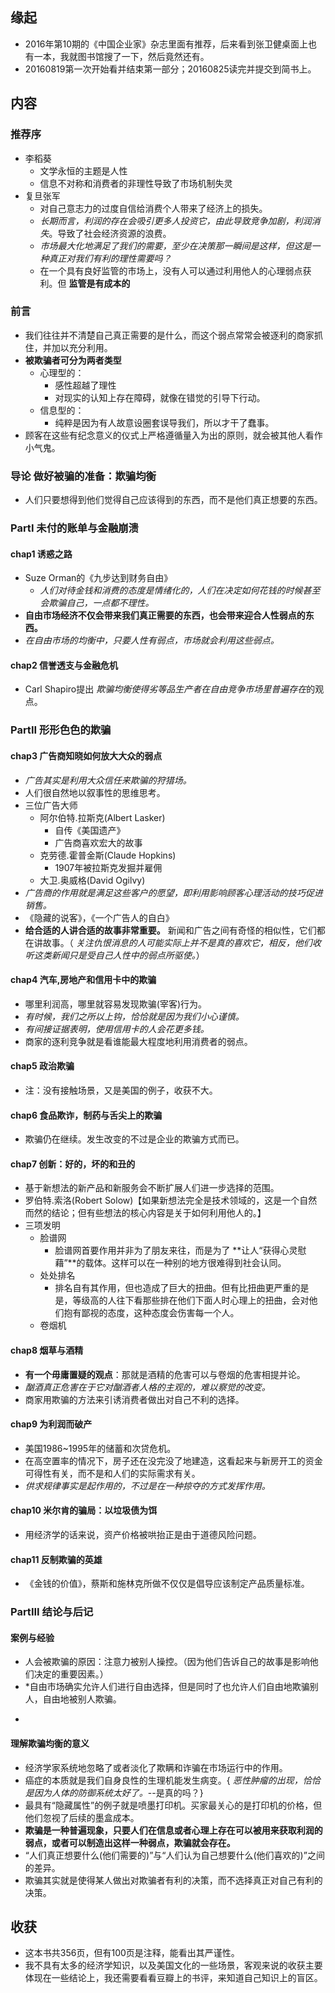 ##  缘起
+ 2016年第10期的《中国企业家》杂志里面有推荐，后来看到张卫健桌面上也有一本，我就图书馆搜了一下，然后竟然还有。
+ 20160819第一次开始看并结束第一部分；20160825读完并提交到简书上。

##  内容
###  推荐序
+ 李稻葵
	+ 文学永恒的主题是人性
	+ 信息不对称和消费者的非理性导致了市场机制失灵
+ 复旦张军
	+ 对自己意志力的过度自信给消费个人带来了经济上的损失。
	+ *长期而言，利润的存在会吸引更多人投资它，由此导致竞争加剧，利润消失*。导致了社会经济资源的浪费。
	+ *市场最大化地满足了我们的需要，至少在决策那一瞬间是这样，但这是一种真正对我们有利的理性需要吗？*
	+ 在一个具有良好监管的市场上，没有人可以通过利用他人的心理弱点获利。但 **监管是有成本的**

###  前言
+ 我们往往并不清楚自己真正需要的是什么，而这个弱点常常会被逐利的商家抓住，并加以充分利用。
+ **被欺骗者可分为两者类型**
	+ 心理型的：
		+ 感性超越了理性
		+ 对现实的认知上存在障碍，就像在错觉的引导下行动。
	+ 信息型的：
		+ 纯粹是因为有人故意设圈套误导我们，所以才干了蠢事。
+ 顾客在这些有纪念意义的仪式上严格遵循量入为出的原则，就会被其他人看作小气鬼。

###  导论 做好被骗的准备：欺骗均衡
+ 人们只要想得到他们觉得自己应该得到的东西，而不是他们真正想要的东西。

###  PartI 未付的账单与金融崩溃
#### chap1 诱惑之路
+ Suze Orman的《九步达到财务自由》
	+ *人们对待金钱和消费的态度是情绪化的，人们在决定如何花钱的时候甚至会欺骗自己，一点都不理性。*
+ **自由市场经济不仅会带来我们真正需要的东西，也会带来迎合人性弱点的东西。**
+ *在自由市场的均衡中，只要人性有弱点，市场就会利用这些弱点。*

#### chap2 信誉透支与金融危机
+ Carl Shapiro提出 *欺骗均衡使得劣等品生产者在自由竞争市场里普遍存在*的观点。

###  PartII 形形色色的欺骗
#### chap3 广告商知晓如何放大大众的弱点
+ *广告其实是利用大众信任来欺骗的狩猎场。*
+ 人们很自然地以叙事性的思维思考。
+ 三位广告大师
	+ 阿尔伯特.拉斯克(Albert Lasker)
		+ 自传《美国遗产》
		+ 广告商喜欢宏大的故事
	+ 克劳德.霍普金斯(Claude Hopkins)
		+ 1907年被拉斯克发掘并雇佣
	+ 大卫.奥威格(David Ogilvy)
+ *广告商的作用就是满足这些客户的愿望，即利用影响顾客心理活动的技巧促进销售。*
+ 《隐藏的说客》，《一个广告人的自白》
+ **给合适的人讲合适的故事非常重要。** 新闻和广告之间有奇怪的相似性，它们都在讲故事。（ *关注仇恨消息的人可能实际上并不是真的喜欢它，相反，他们收听这类新闻只是受自己人性中的弱点所驱使。*）

#### chap4 汽车,房地产和信用卡中的欺骗
+ 哪里利润高，哪里就容易发现欺骗(宰客)行为。
+ *有时候，我们之所以上钩，恰恰就是因为我们小心谨慎。*
+ *有间接证据表明，使用信用卡的人会花更多钱。*
+ 商家的逐利竞争就是看谁能最大程度地利用消费者的弱点。

####  chap5 政治欺骗
+ 注：没有接触场景，又是美国的例子，收获不大。

####  chap6 食品欺诈，制药与舌尖上的欺骗
+ 欺骗仍在继续。发生改变的不过是企业的欺骗方式而已。

####  chap7 创新：好的，坏的和丑的
+ 基于新想法的新产品和新服务会不断扩展人们进一步选择的范围。
+ 罗伯特.索洛(Robert Solow)【如果新想法完全是技术领域的，这是一个自然而然的结论；但有些想法的核心内容是关于如何利用他人的。】
+ 三项发明
	+ 脸谱网
		+ 脸谱网首要作用并非为了朋友来往，而是为了 **让人“获得心灵慰藉”**的载体。这样可以在一种别的地方很难得到社会认同。
	+ 处处排名
		+ 排名自有其作用，但也造成了巨大的扭曲。但有比扭曲更严重的是是，等级高的人往下看那些排在他们下面人时心理上的扭曲，会对他们抱有鄙视的态度，这种态度会伤害每一个人。
	+ 卷烟机

####  chap8 烟草与酒精
+ **有一个毋庸置疑的观点**：那就是酒精的危害可以与卷烟的危害相提并论。
+ *酗酒真正危害在于它对酗酒者人格的主观的，难以察觉的改变。*
+ 商家用欺骗的方法来引诱消费者做出对自己不利的选择。

####  chap9 为利润而破产
+ 美国1986~1995年的储蓄和次贷危机。
+ 在高空置率的情况下，房子还在没完没了地建造，这看起来与新房开工的资金可得性有关，而不是和人们的实际需求有关。
+ *供求规律事实是起作用的，不过是在一种掠夺的方式发挥作用。*

####  chap10 米尔肯的骗局：以垃圾债为饵
+ 用经济学的话来说，资产价格被哄抬正是由于道德风险问题。

####  chap11 反制欺骗的英雄
+ 《金钱的价值》，蔡斯和施林克所做不仅仅是倡导应该制定产品质量标准。

###  PartIII 结论与后记
#### 案例与经验
+ 人会被欺骗的原因：注意力被别人操控。（因为他们告诉自己的故事是影响他们决定的重要因素。）
+ *自由市场确实允许人们进行自由选择，但是同时了也允许人们自由地欺骗别人，自由地被别人欺骗。
*

####  理解欺骗均衡的意义
+ 经济学家系统地忽略了或者淡化了欺瞒和诈骗在市场运行中的作用。
+ 癌症的本质就是我们自身良性的生理机能发生病变。{ *恶性肿瘤的出现，恰恰是因为人体的防御系统太好了。*--是真的吗？}
+ 最具有“隐藏属性”的例子就是喷墨打印机。买家最关心的是打印机的价格，但他们忽视了后续的墨盒成本。
+ **欺骗是一种普遍现象，只要人们在信息或者心理上存在可以被用来获取利润的弱点，或者可以制造出这样一种弱点，欺骗就会存在。**
+ “人们真正想要什么(他们需要的)”与“人们认为自己想要什么(他们喜欢的)”之间的差异。
+ 欺骗其实就是使得某人做出对欺骗者有利的决策，而不选择真正对自己有利的决策。

## 收获
+ 这本书共356页，但有100页是注释，能看出其严谨性。
+ 我不具有太多的经济学知识，以及美国文化的一些场景，客观来说的收获主要体现在一些结论上，我还需要看看豆瓣上的书评，来知道自己知识上的盲区。